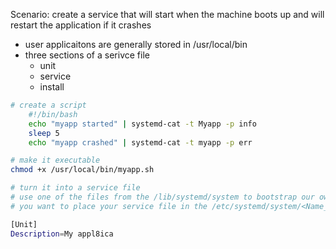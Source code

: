 Scenario: create a service  that will start when the machine boots up and will restart the application if it crashes
- user applicaitons are generally stored in /usr/local/bin
- three sections of a serivce file 
	- unit
	- service
	- install
```bash
# create a script
	#!/bin/bash
	echo "myapp started" | systemd-cat -t Myapp -p info
	sleep 5
	echo "myapp crashed" | systemd-cat -t myapp -p err

# make it executable 
chmod +x /usr/local/bin/myapp.sh

# turn it into a service file 
# use one of the files from the /lib/systemd/system to bootstrap our own system
# you want to place your service file in the /etc/systemd/system/<Name_of_your_service>

[Unit]
Description=My appl8ica
```
